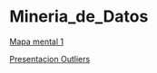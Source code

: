 # Mineria_de_Datos
[Mapa mental 1](https://github.com/JuanAlfredoCantuZavala/Mineria_de_Datos/blob/master/MapaMental_1_1810736.pdf)

[Presentacion Outliers](https://github.com/wendybazua/mineriadedatos/blob/master/Presentaci%C3%B3n_Outliers_Equipo%20%233.pdf)






